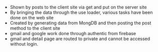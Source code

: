 <!-- Click here for the live site : # https://educational-training-eve-d4e34.web.app -->

- Shown by posts to the client site via get and put on the server site
- By bringing the data through the use loader, various tasks have been done on the web site
- Created by generating data from MongDB and then posting the post method to the client site
- gmail and google work done through authentic from firebase
- gmail and detail page are routed to private and cannot be accessed without login.